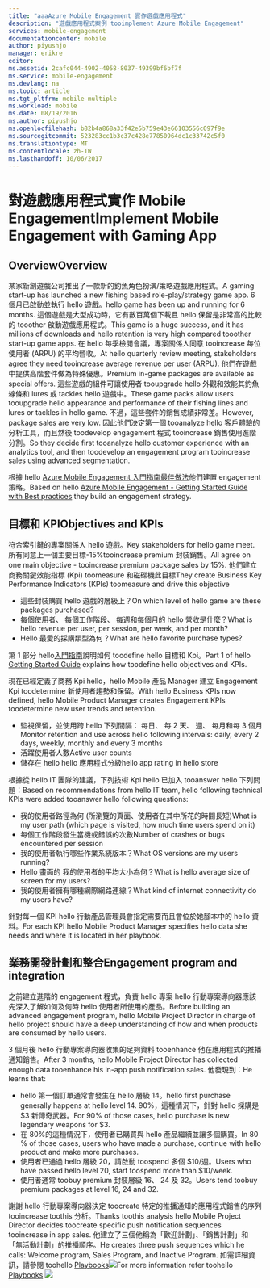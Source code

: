 ```yaml
---
title: "aaaAzure Mobile Engagement 實作遊戲應用程式"
description: "遊戲應用程式案例 tooimplement Azure Mobile Engagement"
services: mobile-engagement
documentationcenter: mobile
author: piyushjo
manager: erikre
editor: 
ms.assetid: 2cafc044-4902-4058-8037-49399bf6bf7f
ms.service: mobile-engagement
ms.devlang: na
ms.topic: article
ms.tgt_pltfrm: mobile-multiple
ms.workload: mobile
ms.date: 08/19/2016
ms.author: piyushjo
ms.openlocfilehash: b82b4a868a33f42e5b759e43e66103556c097f9e
ms.sourcegitcommit: 523283cc1b3c37c428e77850964dc1c33742c5f0
ms.translationtype: MT
ms.contentlocale: zh-TW
ms.lasthandoff: 10/06/2017
---
```

# <a name="implement-mobile-engagement-with-gaming-app"></a><span data-ttu-id="62181-103">對遊戲應用程式實作 Mobile Engagement</span><span class="sxs-lookup"><span data-stu-id="62181-103">Implement Mobile Engagement with Gaming App</span></span>
## <a name="overview"></a><span data-ttu-id="62181-104">Overview</span><span class="sxs-lookup"><span data-stu-id="62181-104">Overview</span></span>
<span data-ttu-id="62181-105">某家新創遊戲公司推出了一款新的釣魚角色扮演/策略遊戲應用程式。</span><span class="sxs-lookup"><span data-stu-id="62181-105">A gaming start-up has launched a new fishing based role-play/strategy game app.</span></span> <span data-ttu-id="62181-106">6 個月已啟動並執行 hello 遊戲。</span><span class="sxs-lookup"><span data-stu-id="62181-106">hello game has been up and running for 6 months.</span></span> <span data-ttu-id="62181-107">這個遊戲是大型成功時，它有數百萬個下載且 hello 保留是非常高的比較的 tooother 啟動遊戲應用程式。</span><span class="sxs-lookup"><span data-stu-id="62181-107">This game is a huge success, and it has millions of downloads and hello retention is very high compared tooother start-up game apps.</span></span> <span data-ttu-id="62181-108">在 hello 每季檢閱會議，專案關係人同意 tooincrease 每位使用者 (ARPU) 的平均營收。</span><span class="sxs-lookup"><span data-stu-id="62181-108">At hello quarterly review meeting, stakeholders agree they need tooincrease average revenue per user (ARPU).</span></span> <span data-ttu-id="62181-109">他們在遊戲中提供高階套件做為特殊優惠。</span><span class="sxs-lookup"><span data-stu-id="62181-109">Premium in-game packages are available as special offers.</span></span> <span data-ttu-id="62181-110">這些遊戲的組件可讓使用者 tooupgrade hello 外觀和效能其釣魚線條和 lures 或 tackles hello 遊戲中。</span><span class="sxs-lookup"><span data-stu-id="62181-110">These game packs allow users tooupgrade hello appearance and performance of their fishing lines and lures or tackles in hello game.</span></span> <span data-ttu-id="62181-111">不過，這些套件的銷售成績非常差。</span><span class="sxs-lookup"><span data-stu-id="62181-111">However, package sales are very low.</span></span> <span data-ttu-id="62181-112">因此他們決定第一個 tooanalyze hello 客戶體驗的分析工具，而且然後 toodevelop engagement 程式 tooincrease 銷售使用進階分割。</span><span class="sxs-lookup"><span data-stu-id="62181-112">So they decide first tooanalyze hello customer experience with an analytics tool, and then toodevelop an engagement program tooincrease sales using advanced segmentation.</span></span>

<span data-ttu-id="62181-113">根據 hello [Azure Mobile Engagement 入門指南最佳做法](mobile-engagement-getting-started-best-practices.md)他們建置 engagement 策略。</span><span class="sxs-lookup"><span data-stu-id="62181-113">Based on hello [Azure Mobile Engagement - Getting Started Guide with Best practices](mobile-engagement-getting-started-best-practices.md) they build an engagement strategy.</span></span>

## <a name="objectives-and-kpis"></a><span data-ttu-id="62181-114">目標和 KPI</span><span class="sxs-lookup"><span data-stu-id="62181-114">Objectives and KPIs</span></span>
<span data-ttu-id="62181-115">符合索引鍵的專案關係人 hello 遊戲。</span><span class="sxs-lookup"><span data-stu-id="62181-115">Key stakeholders for hello game meet.</span></span> <span data-ttu-id="62181-116">所有同意上一個主要目標-15%tooincrease premium 封裝銷售。</span><span class="sxs-lookup"><span data-stu-id="62181-116">All agree on one main objective - tooincrease premium package sales by 15%.</span></span> <span data-ttu-id="62181-117">他們建立商務關鍵效能指標 (Kpi) toomeasure 和磁碟機此目標</span><span class="sxs-lookup"><span data-stu-id="62181-117">They create Business Key Performance Indicators (KPIs) toomeasure and drive this objective</span></span>

* <span data-ttu-id="62181-118">這些封裝購買 hello 遊戲的層級上？</span><span class="sxs-lookup"><span data-stu-id="62181-118">On which level of hello game are these packages purchased?</span></span>
* <span data-ttu-id="62181-119">每個使用者、 每個工作階段、 每週和每個月的 hello 營收是什麼？</span><span class="sxs-lookup"><span data-stu-id="62181-119">What is hello revenue per user, per session, per week, and per month?</span></span>
* <span data-ttu-id="62181-120">Hello 最愛的採購類型為何？</span><span class="sxs-lookup"><span data-stu-id="62181-120">What are hello favorite purchase types?</span></span>

<span data-ttu-id="62181-121">第 1 部分 hello[入門指南](mobile-engagement-getting-started-best-practices.md)說明如何 toodefine hello 目標和 Kpi。</span><span class="sxs-lookup"><span data-stu-id="62181-121">Part 1 of hello [Getting Started Guide](mobile-engagement-getting-started-best-practices.md) explains how toodefine hello objectives and KPIs.</span></span> 

<span data-ttu-id="62181-122">現在已經定義了商務 Kpi hello，hello Mobile 產品 Manager 建立 Engagement Kpi toodetermine 新使用者趨勢和保留。</span><span class="sxs-lookup"><span data-stu-id="62181-122">With hello Business KPIs now defined, hello Mobile Product Manager creates Engagement KPIs toodetermine new user trends and retention.</span></span>

* <span data-ttu-id="62181-123">監視保留，並使用跨 hello 下列間隔： 每日、 每 2 天、 週、 每月和每 3 個月</span><span class="sxs-lookup"><span data-stu-id="62181-123">Monitor retention and use across hello following intervals: daily, every 2 days, weekly, monthly and every 3 months</span></span>
* <span data-ttu-id="62181-124">活躍使用者人數</span><span class="sxs-lookup"><span data-stu-id="62181-124">Active user counts</span></span>
* <span data-ttu-id="62181-125">儲存在 hello hello 應用程式分級</span><span class="sxs-lookup"><span data-stu-id="62181-125">hello app rating in hello store</span></span>

<span data-ttu-id="62181-126">根據從 hello IT 團隊的建議，下列技術 Kpi hello 已加入 tooanswer hello 下列問題：</span><span class="sxs-lookup"><span data-stu-id="62181-126">Based on recommendations from hello IT team, hello following technical KPIs were added tooanswer hello following questions:</span></span>

* <span data-ttu-id="62181-127">我的使用者路徑為何 (所瀏覽的頁面、使用者在其中所花的時間長短)</span><span class="sxs-lookup"><span data-stu-id="62181-127">What is my user path (which page is visited, how much time users spend on it)</span></span>
* <span data-ttu-id="62181-128">每個工作階段發生當機或錯誤的次數</span><span class="sxs-lookup"><span data-stu-id="62181-128">Number of crashes or bugs encountered per session</span></span>
* <span data-ttu-id="62181-129">我的使用者執行哪些作業系統版本？</span><span class="sxs-lookup"><span data-stu-id="62181-129">What OS versions are my users running?</span></span>
* <span data-ttu-id="62181-130">Hello 畫面的 我的使用者的平均大小為何？</span><span class="sxs-lookup"><span data-stu-id="62181-130">What is hello average size of screen for my users?</span></span>
* <span data-ttu-id="62181-131">我的使用者擁有哪種網際網路連線？</span><span class="sxs-lookup"><span data-stu-id="62181-131">What kind of internet connectivity do my users have?</span></span>

<span data-ttu-id="62181-132">針對每一個 KPI hello 行動產品管理員會指定需要而且會位於她腳本中的 hello 資料。</span><span class="sxs-lookup"><span data-stu-id="62181-132">For each KPI hello Mobile Product Manager specifies hello data she needs and where it is located in her playbook.</span></span>

## <a name="engagement-program-and-integration"></a><span data-ttu-id="62181-133">業務開發計劃和整合</span><span class="sxs-lookup"><span data-stu-id="62181-133">Engagement program and integration</span></span>
<span data-ttu-id="62181-134">之前建立進階的 engagement 程式，負責 hello 專案 hello 行動專案導向器應該先深入了解如何及何時 hello 使用者所使用的產品。</span><span class="sxs-lookup"><span data-stu-id="62181-134">Before building an advanced engagement program, hello Mobile Project Director in charge of hello project should have a deep understanding of how and when products are consumed by hello users.</span></span>

<span data-ttu-id="62181-135">3 個月後 hello 行動專案導向器收集的足夠資料 tooenhance 他在應用程式的推播通知銷售。</span><span class="sxs-lookup"><span data-stu-id="62181-135">After 3 months, hello Mobile Project Director has collected enough data tooenhance his in-app push notification sales.</span></span> <span data-ttu-id="62181-136">他發現到：</span><span class="sxs-lookup"><span data-stu-id="62181-136">He learns that:</span></span>

* <span data-ttu-id="62181-137">hello 第一個訂單通常會發生在 hello 層級 14。</span><span class="sxs-lookup"><span data-stu-id="62181-137">hello first purchase generally happens at hello level 14.</span></span> <span data-ttu-id="62181-138">90%，這種情況下，針對 hello 採購是 $3 新傳奇武器。</span><span class="sxs-lookup"><span data-stu-id="62181-138">For 90% of those cases, hello purchase is new legendary weapons for $3.</span></span>
* <span data-ttu-id="62181-139">在 80%的這種情況下，使用者已購買與 hello 產品繼續並讓多個購買。</span><span class="sxs-lookup"><span data-stu-id="62181-139">In 80 % of those cases, users who have made a purchase, continue with hello product and make more purchases.</span></span>
* <span data-ttu-id="62181-140">使用者已通過 hello 層級 20，請啟動 toospend 多個 $10/週。</span><span class="sxs-lookup"><span data-stu-id="62181-140">Users who have passed hello level 20, start toospend more than $10/week.</span></span>
* <span data-ttu-id="62181-141">使用者通常 toobuy premium 封裝層級 16、 24 及 32。</span><span class="sxs-lookup"><span data-stu-id="62181-141">Users tend toobuy premium packages at level 16, 24 and 32.</span></span>

<span data-ttu-id="62181-142">謝謝 hello 行動專案導向器決定 toocreate 特定的推播通知的應用程式銷售的序列 tooincrease toothis 分析。</span><span class="sxs-lookup"><span data-stu-id="62181-142">Thanks toothis analysis hello Mobile Project Director decides toocreate specific push notification sequences tooincrease in app sales.</span></span> <span data-ttu-id="62181-143">他建立了三個他稱為「歡迎計劃」、「銷售計劃」和「無活動計劃」的推播順序。</span><span class="sxs-lookup"><span data-stu-id="62181-143">He creates three push sequences which he calls: Welcome program, Sales Program, and Inactive Program.</span></span> <span data-ttu-id="62181-144">如需詳細資訊，請參閱 toohello [Playbooks](https://github.com/Azure/azure-mobile-engagement-samples/tree/master/Playbooks)![][1]</span><span class="sxs-lookup"><span data-stu-id="62181-144">For more information refer toohello [Playbooks](https://github.com/Azure/azure-mobile-engagement-samples/tree/master/Playbooks) ![][1]</span></span>

<!--Image references-->

[1]: ./media/mobile-engagement-game-scenario/notification-scenario.png

<!--Link references-->
